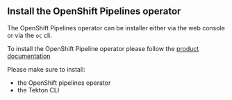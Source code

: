 ## Install the OpenShift Pipelines operator

The OpenShift Pipelines operator can be installer either via the web console or via the `oc` cli.

To install the OpenShift Pipeline operator please follow the [product documentation](https://docs.openshift.com/container-platform/4.7/cicd/pipelines/installing-pipelines.html)

Please make sure to install:

- the OpenShift pipelines operator
- the Tekton CLI
